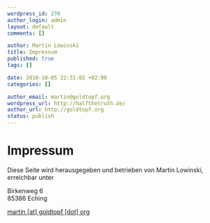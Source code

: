 ```yaml
--- 
wordpress_id: 270
author_login: admin
layout: default
comments: []

author: Martin Lowinski
title: Impressum
published: true
tags: []

date: 2010-10-05 22:31:02 +02:00
categories: []

author_email: martin@goldtopf.org
wordpress_url: http://halfthetruth.de/
author_url: http://goldtopf.org
status: publish
---
```

# Impressum #

Diese Seite wird herausgegeben und betrieben von Martin Lowinski, erreichbar unter

Birkenweg 6<br/>
85386 Eching

[martin [at] goldtopf [dot] org](mailto:martin%20%5Bat%5D%20goldtopf%20%5Bdot%5D%20org)
